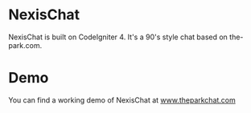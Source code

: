 # NexisChat

NexisChat is built on CodeIgniter 4. It's a 90's style chat based on the-park.com.

# Demo
You can find a working demo of NexisChat at <a href="https://www.theparkchat.com">www.theparkchat.com</a>